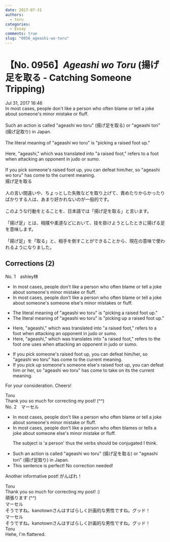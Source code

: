 ```yaml
---
date: 2017-07-31
authors:
  - toru
categories:
  - Essay
comments: true
slug: "0956_ageashi-wo-toru"
---
```


# 【No. 0956】<strong><em>Ageashi wo Toru</strong></em> (揚げ足を取る - Catching Someone Tripping)
<div class="date">Jul 31, 2017 16:46</div>
<div id="post"><div id="body_show_ori">
In most cases, people don't like a person who often blame or tell a joke about someone's minor mistake or fluff.<br/><br/>Such an action is called "ageashi wo toru" (揚げ足を取る) or "ageashi tori" (揚げ足取り) in Japan.<br/><br/>The literal meaning of "ageashi wo toru" is "picking a raised foot up."<br/><br/>Here, "ageashi," which was translated into "a raised foot," refers to a foot when attacking an opponent in judo or sumo.<br/><br/>If you pick someone's raised foot up, you can defeat him/her, so "ageashi wo toru" has come to the current meaning.
</div></div>

<!-- more -->

<div id="post_ja"><div id="body_show_mo">
揚げ足を取る<br/><br/>人の言い間違いや、ちょっとした失敗などを取り上げて、責めたりからかったりばかりする人は、あまり好かれないのが一般的です。<br/><br/>このような行動をとることを、日本語では「揚げ足を取る」と言います。<br/><br/>「揚げ足」とは、相撲や柔道などにおいて、技を掛けようとしたときに揚げる足を意味します。<br/><br/>「揚げ足」を「取る」と、相手を倒すことができることから、現在の意味で使われるようになりました。
</div></div>

## Corrections (2)
<div id="block"><div class="first_name"> No. 1　<span class="just_name">ashley林</span></div><div id="block2">
<ul class="correction_field">
<li class="incorrect">In most cases, people don't like a person who often blame or tell a joke about someone's minor mistake or fluff.</li>
<li class="corrected correct">
In most cases, people don't like a person who often blame or tell a joke about <span class="sline">someone's </span><span class="f_blue">someone else's </span>minor mistake<span class="f_blue">s</span> or fluff.
</li>
</ul>
<ul class="correction_field">
<li class="incorrect">The literal meaning of "ageashi wo toru" is "picking a raised foot up."</li>
<li class="corrected correct">
The literal meaning of "ageashi wo toru" is "picking <span class="f_blue">up </span>a raised foot<span class="sline"> up</span>."
</li>
</ul>
<ul class="correction_field">
<li class="incorrect">Here, "ageashi," which was translated into "a raised foot," refers to a foot when attacking an opponent in judo or sumo.</li>
<li class="corrected correct">
Here, "ageashi," which <span class="sline">was</span> translate<span class="f_blue">s</span> into "a raised foot," refers to <span class="f_blue">the</span> foot <span class="f_blue">one uses </span>when attacking an opponent in judo or sumo.
</li>
</ul>
<ul class="correction_field">
<li class="incorrect">If you pick someone's raised foot up, you can defeat him/her, so "ageashi wo toru" has come to the current meaning.</li>
<li class="corrected correct">
If you pick <span class="f_blue">up </span><span class="sline">someone's</span> <span class="f_blue">someone else's</span> raised foot<span class="sline"> up</span>, you can defeat him<span class="f_blue"> or </span>her, so "ageashi wo toru" has come to <span class="f_blue">take on its</span> <span class="sline">the </span>current meaning.
</li>
</ul>
<p class="comment_small">
 For your consideration. Cheers!
</p>

</div><div class="name"><span class="just_name">Toru</span><br>
Thank you so much for correcting my post! (^^)
</div>
</div>
<div id="block"><div class="first_name"> No. 2　<span class="just_name">マーセル</span></div><div id="block2">
<ul class="correction_field">
<li class="incorrect">In most cases, people don't like a person who often blame or tell a joke about someone's minor mistake or fluff.</li>
<li class="corrected correct">
In most cases, people don't like a person who often blame<span class="f_blue">s</span> or tell<span class="f_blue">s</span> a joke about someone<span class="f_blue"> else's</span> minor mistake or fluff.
<p class="correction_comment">The subject is 'a person' thus the verbs should be conjugated I think.</p>
</li>
</ul>
<ul class="correction_field">
<li class="incorrect">Such an action is called "ageashi wo toru" (揚げ足を取る) or "ageashi tori" (揚げ足取り) in Japan.</li>
<li class="corrected perfect">This sentence is perfect! No correction needed!</li>
</ul>
<p class="comment_small">
 Another informative post! がんばれ！
</p>

</div><div class="name"><span class="just_name">Toru</span><br>
Thank you so much for correcting my post! :)<br/>頑張ります (^^)
</div>
<div class="name"><span class="just_name">マーセル</span><br>
そうですね。kanotownさんはすばらしく計画的な男性ですね。グッド！
</div>
<div class="name"><span class="just_name">マーセル</span><br>
そうですね。kanotownさんはすばらしく計画的な男性ですね。グッド！
</div>
<div class="name"><span class="just_name">Toru</span><br>
Hehe, I'm flattered.
</div>
</div>
